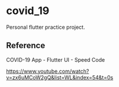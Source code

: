 # covid_19

Personal flutter practice project.

## Reference

COVID-19 App - Flutter UI - Speed Code

https://www.youtube.com/watch?v=zx6uMCoW2gQ&list=WL&index=54&t=0s


